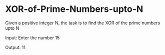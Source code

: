 # XOR-of-Prime-Numbers-upto-N
Given a positive integer N, the task is to find the XOR of the prime numbers upto N


Input:
Enter the number
15

Output:
11
